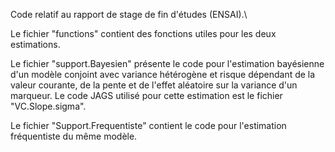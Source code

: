 Code relatif au rapport de stage de fin d'études (ENSAI).\\

Le fichier "functions" contient des fonctions utiles pour les deux estimations.

Le fichier "support.Bayesien" présente le code pour l'estimation bayésienne d'un modèle conjoint avec variance hétérogène et risque dépendant de la valeur courante, de la pente et de l'effet aléatoire sur la variance d'un marqueur. 
Le code JAGS utilisé pour cette estimation est le fichier "VC.Slope.sigma".

Le fichier "Support.Frequentiste" contient le code pour l'estimation fréquentiste du même modèle.
